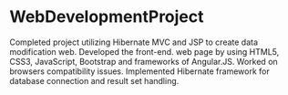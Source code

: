 # WebDevelopmentProject
Completed project utilizing Hibernate MVC and JSP to create data modification web. Developed the front-end. web page by using HTML5, CSS3, JavaScript, Bootstrap and frameworks of Angular.JS. Worked on browsers compatibility issues. Implemented Hibernate framework for database connection and result set handling.
